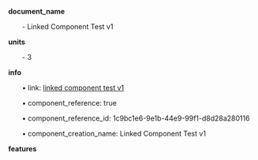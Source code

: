 **document_name**

&emsp;&emsp;- Linked Component Test v1

**units**

&emsp;&emsp;- 3

**info**

&emsp;&emsp;• link: [linked component test v1](/data4/linked_components/linked%20component%20test%20v1-1c9bc1e6-9e1b-44e9-99f1-d8d28a280116/timeline.md)

&emsp;&emsp;• component_reference: true

&emsp;&emsp;• component_reference_id: 1c9bc1e6-9e1b-44e9-99f1-d8d28a280116

&emsp;&emsp;• component_creation_name: Linked Component Test v1

**features**